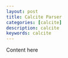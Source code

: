 ```yaml
---
layout: post
title: Calcite Parser
categories: [calcite]
description: calcite
keywords: calcite
---
```


Content here
